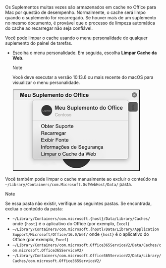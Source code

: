 Os Suplementos muitas vezes são armazenados em cache no Office para Mac por questão de desempenho. Normalmente, o cache será limpo quando o suplemento for recarregado. Se houver mais de um suplemento no mesmo documento, é provável que o processo de limpeza automática do cache ao recarregar não seja confiável.

Você pode limpar o cache usando o menu personalidade de qualquer suplemento do painel de tarefas.
- Escolha o menu personalidade. Em seguida, escolha **Limpar Cache da Web**.
    > [!NOTE]
    > Você deve executar a versão 10.13.6 ou mais recente do macOS para visualizar o menu personalidade.

    ![Captura de tela da opção limpar cache da web em um menu de personalidade.](../images/mac-clear-cache-menu.png)

Você também pode limpar o cache manualmente ao excluir o conteúdo na `~/Library/Containers/com.Microsoft.OsfWebHost/Data/` pasta.

> [!NOTE]
> Se essa pasta não existir, verifique as seguintes pastas. Se encontrada, exclua o conteúdo da pasta:
>    - `~/Library/Containers/com.microsoft.{host}/Data/Library/Caches/` onde `{host}` é o aplicativo do Office (por exemplo, `Excel`)
>    - `~/Library/Containers/com.microsoft.{host}/Data/Library/Application Support/Microsoft/Office/16.0/Wef/` onde `{host}` é o aplicativo do Office (por exemplo, `Excel`)
>    - `~/Library/Containers/com.microsoft.Office365ServiceV2/Data/Caches/com.microsoft.Office365ServiceV2/`
>    - `~/Library/Containers/com.microsoft.Office365ServiceV2/Data/Library/Caches/com.microsoft.Office365ServiceV2/`
